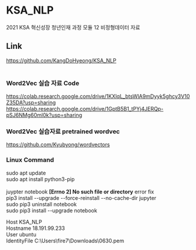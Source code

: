 # KSA_NLP
2021 KSA 혁신성장 청년인재 과정 모듈 12 비정형데이터 자료


## Link
https://github.com/KangDoHyeong/KSA_NLP<br><br>

### Word2Vec 실습 자료 Code
https://colab.research.google.com/drive/1KXlqL_btsWlA9mDyyk5ghcy3V10Z35DA?usp=sharing
https://colab.research.google.com/drive/1GptB5B1_tPYj4JERQp-pSJ6NMg60ml0k?usp=sharing

### Word2Vec 실습자료 pretrained wordvec
https://github.com/Kyubyong/wordvectors



### Linux Command


sudo apt update<br>
sudo apt install python3-pip<br>
<br>
juypter notebook <b>[Errno 2] No such file or directory</b> error fix<br>
pip3 install --upgrade --force-reinstall --no-cache-dir jupyter<br>
sudo pip3 uninstall notebook<br>
sudo pip3 install --upgrade notebook 


Host KSA_NLP<br>
    Hostname 18.191.99.233<br>
    User ubuntu<br>
    IdentityFile C:\Users\fire7\Downloads\0630.pem<br>
